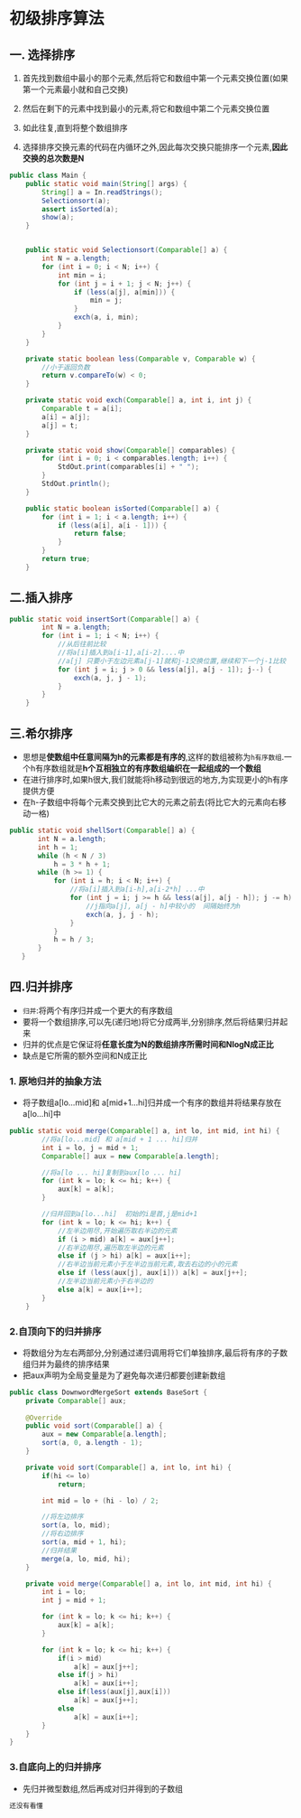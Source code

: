 # 初级排序算法

## 一. 选择排序

1. 首先找到数组中最小的那个元素,然后将它和数组中第一个元素交换位置(如果第一个元素最小就和自己交换)
2. 然后在剩下的元素中找到最小的元素,将它和数组中第二个元素交换位置
3. 如此往复,直到将整个数组排序

4. 选择排序交换元素的代码在内循环之外,因此每次交换只能排序一个元素,**因此交换的总次数是N**

```java
public class Main {
    public static void main(String[] args) {
        String[] a = In.readStrings();
        Selectionsort(a);
        assert isSorted(a);
        show(a);
    }


    public static void Selectionsort(Comparable[] a) {
        int N = a.length;
        for (int i = 0; i < N; i++) {
            int min = i;
            for (int j = i + 1; j < N; j++) {
                if (less(a[j], a[min])) {
                    min = j;
                }
                exch(a, i, min);
            }
        }
    }

    private static boolean less(Comparable v, Comparable w) {
        //小于返回负数
        return v.compareTo(w) < 0;
    }

    private static void exch(Comparable[] a, int i, int j) {
        Comparable t = a[i];
        a[i] = a[j];
        a[j] = t;
    }

    private static void show(Comparable[] comparables) {
        for (int i = 0; i < comparables.length; i++) {
            StdOut.print(comparables[i] + " ");
        }
        StdOut.println();
    }

    public static boolean isSorted(Comparable[] a) {
        for (int i = 1; i < a.length; i++) {
            if (less(a[i], a[i - 1])) {
                return false;
            }
        }
        return true;
    }
```

## 二.插入排序

```java
public static void insertSort(Comparable[] a) {
        int N = a.length;
        for (int i = 1; i < N; i++) {
            //从后往前比较
            //将a[i]插入到a[i-1],a[i-2]....中
            //a[j] 只要小于左边元素a[j-1]就和j-1交换位置,继续和下一个j-1比较
            for (int j = i; j > 0 && less(a[j], a[j - 1]); j--) {
                exch(a, j, j - 1);
            }
        }
    }
```

## 三.希尔排序

- 思想是**使数组中任意间隔为h的元素都是有序的**,这样的数组被称为`h有序数组`.一个h有序数组就是**h个互相独立的有序数组编织在一起组成的一个数组**
- 在进行排序时,如果h很大,我们就能将h移动到很远的地方,为实现更小的h有序提供方便
- 在h-子数组中将每个元素交换到比它大的元素之前去(将比它大的元素向右移动一格)

```java
public static void shellSort(Comparable[] a) {
       int N = a.length;
       int h = 1;
       while (h < N / 3)
           h = 3 * h + 1;
       while (h >= 1) {
           for (int i = h; i < N; i++) {
               //将a[i]插入到a[i-h],a[i-2*h] ...中
               for (int j = i; j >= h && less(a[j], a[j - h]); j -= h) {
                   //j指向a[j], a[j - h]中较小的  间隔始终为h
                   exch(a, j, j - h);
               }
           }
           h = h / 3;
       }
   }
```

## 四.归并排序

- `归并`:将两个有序归并成一个更大的有序数组
- 要将一个数组排序,可以先(递归地)将它分成两半,分别排序,然后将结果归并起来
- 归并的优点是它保证将**任意长度为N的数组排序所需时间和NlogN成正比**
- 缺点是它所需的额外空间和N成正比

### 1\. 原地归并的抽象方法

- 将子数组a[lo...mid]和 a[mid+1...hi]归并成一个有序的数组并将结果存放在a[lo...hi]中

```java
public static void merge(Comparable[] a, int lo, int mid, int hi) {
        //将a[lo...mid] 和 a[mid + 1 ... hi]归并
        int i = lo, j = mid + 1;
        Comparable[] aux = new Comparable[a.length];

        //将a[lo ... hi]复制到aux[lo ... hi]
        for (int k = lo; k <= hi; k++) {
            aux[k] = a[k];
        }

        //归并回到a[lo...hi]  初始的i是首,j是mid+1
        for (int k = lo; k <= hi; k++) {
            //左半边用尽,开始遍历取右半边的元素
            if (i > mid) a[k] = aux[j++];
            //右半边用尽,遍历取左半边的元素
            else if (j > hi) a[k] = aux[i++];
            //右半边当前元素小于左半边当前元素,取去右边的小的元素
            else if (less(aux[j], aux[i])) a[k] = aux[j++];
            //左半边当前元素小于右半边的
            else a[k] = aux[i++];
        }
    }
```

### 2.自顶向下的归并排序

- 将数组分为左右两部分,分别通过递归调用将它们单独排序,最后将有序的子数组归并为最终的排序结果
- 把aux声明为全局变量是为了避免每次递归都要创建新数组

```java
public class DownwordMergeSort extends BaseSort {
    private Comparable[] aux; 
    
    @Override
    public void sort(Comparable[] a) {
        aux = new Comparable[a.length];
        sort(a, 0, a.length - 1);
    }

    private void sort(Comparable[] a, int lo, int hi) {
        if(hi <= lo)
            return;

        int mid = lo + (hi - lo) / 2;

        //将左边排序
        sort(a, lo, mid);
        //将右边排序
        sort(a, mid + 1, hi);
        //归并结果
        merge(a, lo, mid, hi);
    }

    private void merge(Comparable[] a, int lo, int mid, int hi) {
        int i = lo;
        int j = mid + 1;

        for (int k = lo; k <= hi; k++) {
            aux[k] = a[k];
        }

        for (int k = lo; k <= hi; k++) {
            if(i > mid)
                a[k] = aux[j++];
            else if(j > hi)
                a[k] = aux[i++];
            else if(less(aux[j],aux[i]))
                a[k] = aux[j++];
            else
                a[k] = aux[i++];
        }
    }
}
```

### 3.自底向上的归并排序
* 先归并微型数组,然后再成对归并得到的子数组

```java
还没有看懂
```

